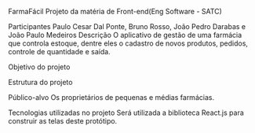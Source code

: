FarmaFácil
Projeto da matéria de Front-end(Eng Software - SATC)

Participantes
Paulo Cesar Dal Ponte, Bruno Rosso, João Pedro Darabas e João Paulo Medeiros
Descrição
O aplicativo de gestão de uma farmácia que controla estoque, dentre eles o cadastro de novos produtos, pedidos, controle de quantidade e saída.

Objetivo do projeto

Estrutura do projeto

Público-alvo
Os proprietários de pequenas e médias farmácias.

Tecnologias utilizadas no projeto
Será utilizada a biblioteca React.js para construir as telas deste protótipo.
